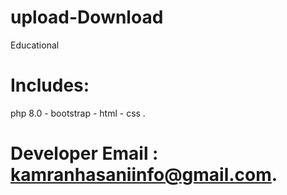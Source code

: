 # upload-Download
Educational
# Includes:
php 8.0 -
bootstrap -
html -
css .
# Developer Email : kamranhasaniinfo@gmail.com.
